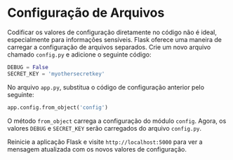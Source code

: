 # Configuração de Arquivos

Codificar os valores de configuração diretamente no código não é ideal, especialmente para informações sensíveis. Flask oferece uma maneira de carregar a configuração de arquivos separados. Crie um novo arquivo chamado `config.py` e adicione o seguinte código:

```python
DEBUG = False
SECRET_KEY = 'myothersecretkey'
```

No arquivo `app.py`, substitua o código de configuração anterior pelo seguinte:

```python
app.config.from_object('config')
```

O método `from_object` carrega a configuração do módulo `config`. Agora, os valores `DEBUG` e `SECRET_KEY` serão carregados do arquivo `config.py`.

Reinicie a aplicação Flask e visite `http://localhost:5000` para ver a mensagem atualizada com os novos valores de configuração.
